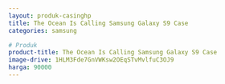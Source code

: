 ```yaml
---
layout: produk-casinghp
title: The Ocean Is Calling Samsung Galaxy S9 Case
categories: samsung

# Produk
product-title: The Ocean Is Calling Samsung Galaxy S9 Case
image-drive: 1HLM3Fde7GnVWKsw2OEqSTvMvlfuC3OJ9
harga: 90000
---
```

